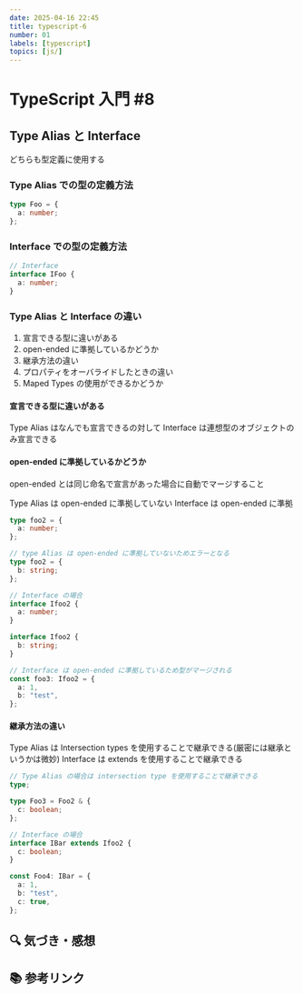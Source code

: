 ```yaml
---
date: 2025-04-16 22:45
title: typescript-6
number: 01
labels: [typescript]
topics: [js/]
---
```


# TypeScript 入門 #8

## Type Alias と Interface

どちらも型定義に使用する

### Type Alias での型の定義方法

```ts
type Foo = {
  a: number;
};
```

### Interface での型の定義方法

```ts
// Interface
interface IFoo {
  a: number;
}
```

### Type Alias と Interface の違い

1. 宣言できる型に違いがある
2. open-ended に準拠しているかどうか
3. 継承方法の違い
4. プロパティをオーバライドしたときの違い
5. Maped Types の使用ができるかどうか

#### 宣言できる型に違いがある

Type Alias はなんでも宣言できるの対して
Interface は連想型のオブジェクトのみ宣言できる

#### open-ended に準拠しているかどうか

open-ended とは同じ命名で宣言があった場合に自動でマージすること

Type Alias は open-ended に準拠していない
Interface は open-ended に準拠

```ts
type foo2 = {
  a: number;
};

// type Alias は open-ended に準拠していないためエラーとなる
type foo2 = {
  b: string;
};
```

```ts
// Interface の場合
interface Ifoo2 {
  a: number;
}

interface Ifoo2 {
  b: string;
}

// Interface は open-ended に準拠しているため型がマージされる
const foo3: Ifoo2 = {
  a: 1,
  b: "test",
};
```

#### 継承方法の違い

Type Alias は Intersection types を使用することで継承できる(厳密には継承というかは微妙)
Interface は extends を使用することで継承できる

```ts
// Type Alias の場合は intersection type を使用することで継承できる
type;

type Foo3 = Foo2 & {
  c: boolean;
};
```

```ts
// Interface の場合
interface IBar extends Ifoo2 {
  c: boolean;
}

const Foo4: IBar = {
  a: 1,
  b: "test",
  c: true,
};
```

## 🔍 気づき・感想

## 📚 参考リンク
